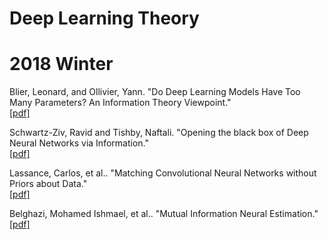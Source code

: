 # Deep Learning Theory

# 2018 Winter
Blier, Leonard, and Ollivier, Yann. "Do Deep Learning Models Have Too Many Parameters? An Information Theory Viewpoint."
</br>[[pdf]](https://arxiv.org/pdf/1802.07044.pdf)

Schwartz-Ziv, Ravid and Tishby, Naftali. "Opening the black box of Deep Neural Networks via Information."
</br>[[pdf]](https://arxiv.org/pdf/1703.00810.pdf)

Lassance, Carlos, et al.. "Matching Convolutional Neural Networks without Priors about Data."
</br>[[pdf]](https://arxiv.org/pdf/1802.09802.pdf)

Belghazi, Mohamed Ishmael, et al.. "Mutual Information Neural Estimation."
</br>[[pdf]](https://arxiv.org/pdf/1801.04062.pdf)